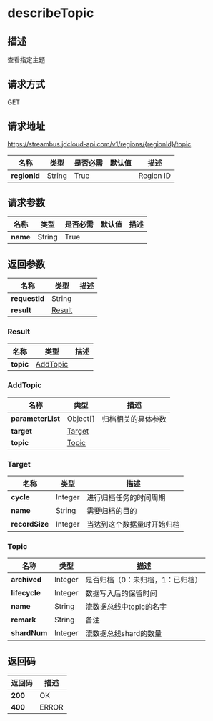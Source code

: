 # describeTopic


## 描述
查看指定主题

## 请求方式
GET

## 请求地址
https://streambus.jdcloud-api.com/v1/regions/{regionId}/topic

|名称|类型|是否必需|默认值|描述|
|---|---|---|---|---|
|**regionId**|String|True||Region ID|

## 请求参数
|名称|类型|是否必需|默认值|描述|
|---|---|---|---|---|
|**name**|String|True|||


## 返回参数
|名称|类型|描述|
|---|---|---|
|**requestId**|String||
|**result**|[Result](##Result)||


### <a name="Result">Result</a>
|名称|类型|描述|
|---|---|---|
|**topic**|[AddTopic](##AddTopic)||
### <a name="AddTopic">AddTopic</a>
|名称|类型|描述|
|---|---|---|
|**parameterList**|Object[]|归档相关的具体参数|
|**target**|[Target](##Target)||
|**topic**|[Topic](##Topic)||
### <a name="Target">Target</a>
|名称|类型|描述|
|---|---|---|
|**cycle**|Integer|进行归档任务的时间周期|
|**name**|String|需要归档的目的|
|**recordSize**|Integer|当达到这个数据量时开始归档|
### <a name="Topic">Topic</a>
|名称|类型|描述|
|---|---|---|
|**archived**|Integer|是否归档（0：未归档，1：已归档）|
|**lifecycle**|Integer|数据写入后的保留时间|
|**name**|String|流数据总线中topic的名字|
|**remark**|String|备注|
|**shardNum**|Integer|流数据总线shard的数量|

## 返回码
|返回码|描述|
|---|---|
|**200**|OK|
|**400**|ERROR|
